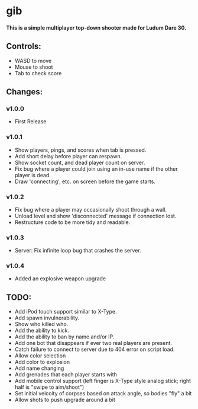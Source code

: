 gib
===

#### This is a simple multiplayer top-down shooter made for Ludum Dare 30. ####

## Controls: ##

- WASD to move
- Mouse to shoot
- Tab to check score

## Changes: ##

### v1.0.0 ###

- First Release

### v1.0.1 ###

- Show players, pings, and scores when tab is pressed.
- Add short delay before player can respawn.
- Show socket count, and dead player count on server.
- Fix bug where a player could join using an in-use name if the other player is dead.
- Draw 'connecting', etc. on screen before the game starts.

### v1.0.2 ###

- Fix bug where a player may occasionally shoot through a wall.
- Unload level and show 'disconnected' message if connection lost.
- Restructure code to be more tidy and readable.

### v1.0.3 ###

- Server: Fix infinite loop bug that crashes the server.

### v1.0.4 ###

- Added an explosive weapon upgrade

## TODO: ##

- Add iPod touch support similar to X-Type.
- Add spawn invulnerability.
- Show who killed who.
- Add the ability to kick.
- Add the ability to ban by name and/or IP.
- Add one bot that disappears if ever two real players are present.
- Catch failure to connect to server due to 404 error on script load.
- Allow color selection
- Add color to explosion
- Add name changing
- Add grenades that each player starts with
- Add mobile control support (left finger is X-Type style analog stick; right half is "swipe to aim/shoot")
- Set initial velcoity of corpses based on attack angle, so bodies "fly" a bit
- Allow shots to push upgrade around a bit
